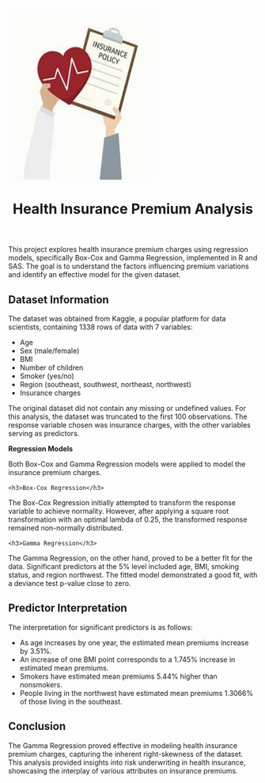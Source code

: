 <img src="insurance.jpg" width="300" height="350">
<body>
	<header>
		<h1> Health Insurance Premium Analysis </h1>
	</header>
<body>

<div class="section">
	<p>
This project explores health insurance premium charges using regression models, specifically Box-Cox and Gamma Regression, implemented in R and SAS. The goal is to understand the factors influencing premium variations and identify an effective model for the given dataset.

</div>

<div class="section">
	<h2>Dataset Information</h2>
	<p> The dataset was obtained from Kaggle, a popular platform for data scientists, containing 1338 rows of data with 7 variables:
</div>
<ul>
	<li>Age
	<li>Sex (male/female)
	<li>BMI
	<li>Number of children
	<li>Smoker (yes/no)
	<li>Region (southeast, southwest, northeast, northwest)
	<li>Insurance charges
</ul>
	<p>
The original dataset did not contain any missing or undefined values. For this analysis, the dataset was truncated to the first 100 observations. The response variable chosen was insurance charges, with the other variables serving as predictors.

<div class="section">
	<b>Regression Models</b>
	<p>
Both Box-Cox and Gamma Regression models were applied to model the insurance premium charges.

	<h3>Box-Cox Regression</h3>

The Box-Cox Regression initially attempted to transform the response variable to achieve normality. However, after applying a square root transformation with an optimal lambda of 0.25, the transformed response remained non-normally distributed.

	<h3>Gamma Regression</h3>

The Gamma Regression, on the other hand, proved to be a better fit for the data. Significant predictors at the 5% level included age, BMI, smoking status, and region northwest. The fitted model demonstrated a good fit, with a deviance test p-value close to zero.
</div>

<div class="section">
	<h2>Predictor Interpretation</h2>

The interpretation for significant predictors is as follows:

<ul>
	<li>As age increases by one year, the estimated mean premiums increase by 3.51%.
	<li>An increase of one BMI point corresponds to a 1.745% increase in estimated mean premiums.
	<li>Smokers have estimated mean premiums 5.44% higher than nonsmokers.
	<li>People living in the northwest have estimated mean premiums 1.3066% of those living in the southeast.
</div>

<div class="section">
	<h2>Conclusion</h2>

The Gamma Regression proved effective in modeling health insurance premium charges, capturing the inherent right-skewness of the dataset. This analysis provided insights into risk underwriting in health insurance, showcasing the interplay of various attributes on insurance premiums.
